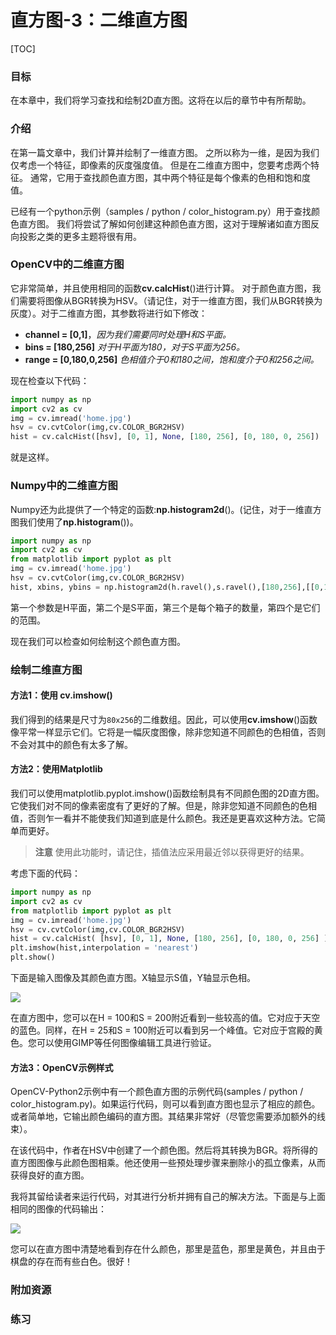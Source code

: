 # 直方图-3：二维直方图

[TOC] 

### 目标

在本章中，我们将学习查找和绘制2D直方图。这将在以后的章节中有所帮助。

### 介绍

在第一篇文章中，我们计算并绘制了一维直方图。 之所以称为一维，是因为我们仅考虑一个特征，即像素的灰度强度值。 但是在二维直方图中，您要考虑两个特征。 通常，它用于查找颜色直方图，其中两个特征是每个像素的色相和饱和度值。 

已经有一个python示例（samples / python / color_histogram.py）用于查找颜色直方图。 我们将尝试了解如何创建这种颜色直方图，这对于理解诸如直方图反向投影之类的更多主题将很有用。

### OpenCV中的二维直方图

它非常简单，并且使用相同的函数**cv.calcHist**()进行计算。 对于颜色直方图，我们需要将图像从BGR转换为HSV。（请记住，对于一维直方图，我们从BGR转换为灰度）。对于二维直方图，其参数将进行如下修改：

- **channel = [0,1]**，*因为我们需要同时处理H和S平面。*
- **bins = [180,256]** *对于H平面为180，对于S平面为256。*
- **range = [0,180,0,256]** *色相值介于0和180之间，饱和度介于0和256之间。*

现在检查以下代码：

```python
import numpy as np
import cv2 as cv
img = cv.imread('home.jpg')
hsv = cv.cvtColor(img,cv.COLOR_BGR2HSV)
hist = cv.calcHist([hsv], [0, 1], None, [180, 256], [0, 180, 0, 256])
```

就是这样。

### Numpy中的二维直方图

Numpy还为此提供了一个特定的函数:**np.histogram2d**()。(记住，对于一维直方图我们使用了**np.histogram**())。

```python
import numpy as np
import cv2 as cv
from matplotlib import pyplot as plt
img = cv.imread('home.jpg')
hsv = cv.cvtColor(img,cv.COLOR_BGR2HSV)
hist, xbins, ybins = np.histogram2d(h.ravel(),s.ravel(),[180,256],[[0,180],[0,256]])
```

第一个参数是H平面，第二个是S平面，第三个是每个箱子的数量，第四个是它们的范围。

现在我们可以检查如何绘制这个颜色直方图。

### 绘制二维直方图
#### 方法1：使用 cv.imshow()

我们得到的结果是尺寸为`80x256`的二维数组。因此，可以使用**cv.imshow**()函数像平常一样显示它们。它将是一幅灰度图像，除非您知道不同颜色的色相值，否则不会对其中的颜色有太多了解。

#### 方法2：使用Matplotlib
我们可以使用matplotlib.pyplot.imshow()函数绘制具有不同颜色图的2D直方图。它使我们对不同的像素密度有了更好的了解。但是，除非您知道不同颜色的色相值，否则乍一看并不能使我们知道到底是什么颜色。我还是更喜欢这种方法。它简单而更好。

> **注意**
使用此功能时，请记住，插值法应采用最近邻以获得更好的结果。

考虑下面的代码： 

```python
import numpy as np
import cv2 as cv
from matplotlib import pyplot as plt
img = cv.imread('home.jpg')
hsv = cv.cvtColor(img,cv.COLOR_BGR2HSV)
hist = cv.calcHist( [hsv], [0, 1], None, [180, 256], [0, 180, 0, 256] )
plt.imshow(hist,interpolation = 'nearest')
plt.show()
```

下面是输入图像及其颜色直方图。X轴显示S值，Y轴显示色相。

![](http://qiniu.aihubs.net/2dhist_matplotlib.jpg)

在直方图中，您可以在H = 100和S = 200附近看到一些较高的值。它对应于天空的蓝色。同样，在H = 25和S = 100附近可以看到另一个峰值。它对应于宫殿的黄色。您可以使用GIMP等任何图像编辑工具进行验证。

#### 方法3：OpenCV示例样式

OpenCV-Python2示例中有一个颜色直方图的示例代码(samples / python / color_histogram.py)。如果运行代码，则可以看到直方图也显示了相应的颜色。或者简单地，它输出颜色编码的直方图。其结果非常好（尽管您需要添加额外的线束）。

在该代码中，作者在HSV中创建了一个颜色图。然后将其转换为BGR。将所得的直方图图像与此颜色图相乘。他还使用一些预处理步骤来删除小的孤立像素，从而获得良好的直方图。

我将其留给读者来运行代码，对其进行分析并拥有自己的解决方法。下面是与上面相同的图像的代码输出： 

![](http://qiniu.aihubs.net/2dhist_opencv.jpg)

您可以在直方图中清楚地看到存在什么颜色，那里是蓝色，那里是黄色，并且由于棋盘的存在而有些白色。很好！

### 附加资源

### 练习